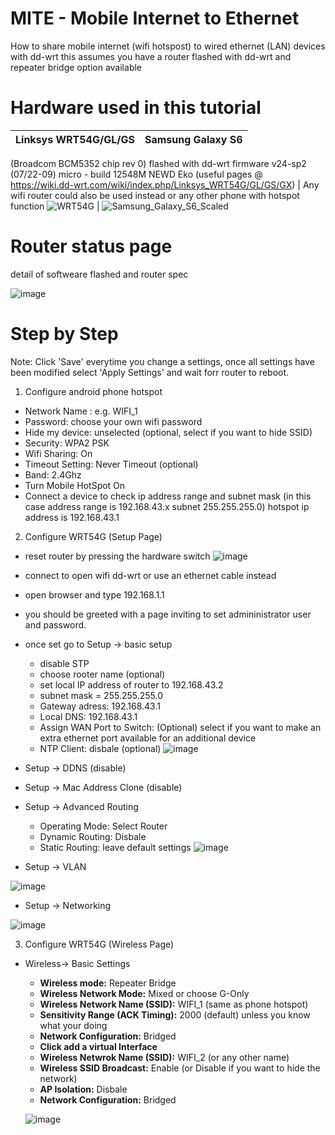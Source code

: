 # MITE - Mobile Internet to Ethernet
How to share mobile internet (wifi hotspost) to wired ethernet (LAN) devices with dd-wrt
this assumes you have a router flashed with dd-wrt and repeater bridge option available

# Hardware used in this tutorial
Linksys WRT54G/GL/GS | Samsung Galaxy S6 
----|-------
(Broadcom BCM5352 chip rev 0) flashed with dd-wrt firmware v24-sp2 (07/22-09) micro - build 12548M NEWD Eko
(useful pages @ https://wiki.dd-wrt.com/wiki/index.php/Linksys_WRT54G/GL/GS/GX) | Any wifi router could also be used instead or any other phone with hotspot function
![WRT54G](https://user-images.githubusercontent.com/67799618/91707965-8351cb00-eb78-11ea-9bcf-6762f3a32230.png) | ![Samsung_Galaxy_S6_Scaled](https://user-images.githubusercontent.com/67799618/91667284-4dbacc80-eafb-11ea-92c1-f597a17c8265.png)

# Router status page
detail of softweare flashed and router spec

![image](https://user-images.githubusercontent.com/67799618/91665740-c87dea80-eaef-11ea-96f2-606682c35c73.png)

# Step by Step
Note: Click 'Save' everytime you change a settings, once all settings have been modified select 'Apply Settings' and wait forr router to reboot.

1. Configure android phone hotspot 
  - Network Name : e.g. WIFI_1
  - Password: choose your own wifi password
  - Hide my device: unselected (optional, select if you want to hide SSID)
  - Security: WPA2 PSK
  - Wifi Sharing: On
  - Timeout Setting: Never Timeout (optional)
  - Band: 2.4Ghz
  - Turn Mobile HotSpot On
  - Connect a device to check ip address range and subnet mask
  (in this case address range is 192.168.43.x subnet 255.255.255.0)
  hotspot ip address is 192.168.43.1
  
 2. Configure WRT54G (Setup Page)
  - reset router by pressing the hardware switch
  ![image](https://user-images.githubusercontent.com/67799618/91711337-a8950800-eb7d-11ea-9bd9-6d3493751369.png)
  - connect to open wifi dd-wrt or use an ethernet cable instead
  - open browser and type 192.168.1.1
  - you should be greeted with a page inviting to set admininistrator user and password.
  - once set go to Setup -> basic setup
    - disable STP
    - choose rooter name (optional)
    - set local IP address of router to 192.168.43.2
    - subnet mask = 255.255.255.0
    - Gateway adress: 192.168.43.1
    - Local DNS: 192.168.43.1
    - Assign WAN Port to Switch: (Optional) select if you want to make an extra ethernet port available for an additional device
    - NTP Client: disbale (optional)
    ![image](https://user-images.githubusercontent.com/67799618/91711631-17726100-eb7e-11ea-900e-5d6594bd6df0.png)
     
   - Setup -> DDNS (disable)
   - Setup -> Mac Address Clone (disable)
   - Setup -> Advanced Routing
      - Operating Mode: Select Router
      - Dynamic Routing: Disbale
      - Static Routing: leave default settings
    ![image](https://user-images.githubusercontent.com/67799618/91712110-02e29880-eb7f-11ea-9f57-ecb00fc2936f.png)
  
   - Setup -> VLAN
   
   ![image](https://user-images.githubusercontent.com/67799618/91712664-1fcb9b80-eb80-11ea-98b1-0368ccc45d53.png)
   
   - Setup -> Networking
   
   ![image](https://user-images.githubusercontent.com/67799618/91712716-3b36a680-eb80-11ea-874d-c1ac96c34102.png)

3. Configure WRT54G (Wireless Page)
  - Wireless-> Basic Settings
    - **Wireless mode:** Repeater Bridge
    - **Wireless Network Mode:** Mixed or choose G-Only
    - **Wireless Network Name (SSID):** WIFI_1 (same as phone hotspot)
    - **Sensitivity Range (ACK Timing):** 2000 (default) unless you know what your doing
    - **Network Configuration:** Bridged
    - **Click add a virtual Interface**
    - **Wireless Netwrok Name (SSID):** WIFI_2 (or any other name)
    - **Wireless SSID Broadcast:** Enable (or Disable if you want to hide the network)
    - **AP Isolation:** Disbale
    - **Network Configuration:** Bridged
    
    ![image](https://user-images.githubusercontent.com/67799618/91712835-7e911500-eb80-11ea-8aad-554c59e26ac6.png)
  
